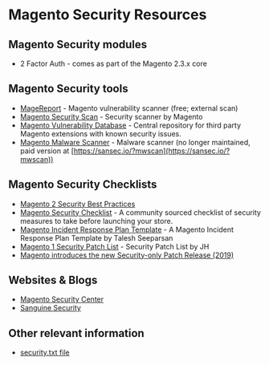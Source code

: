 # Magento Security Resources

## Magento Security modules
- 2 Factor Auth - comes as part of the Magento 2.3.x core

## Magento Security tools
- [MageReport](https://www.magereport.com) - Magento vulnerability scanner (free; external scan)
- [Magento Security Scan](https://account.magento.com/scanner/) - Security scanner by Magento
- [Magento Vulnerability Database](https://github.com/gwillem/magevulndb) - Central repository for third party Magento extensions with known security issues.
- [Magento Malware Scanner](https://github.com/gwillem/magento-malware-scanner) - Malware scanner (no longer maintained, paid version at [https://sansec.io/?mwscan](https://sansec.io/?mwscan))

## Magento Security Checklists

- [Magento 2 Security Best Practices](https://docs.magento.com/m2/ce/user_guide/magento/magento-security-best-practices.html) 
- [Magento Security Checklist](https://github.com/talesh/magento-security-checklist) - A community sourced checklist of security measures to take before launching your store.
- [Magento Incident Response Plan Template](https://github.com/talesh/response) - A Magento Incident Response Plan Template by Talesh Seeparsan
- [Magento 1 Security Patch List](https://docs.google.com/spreadsheets/d/1MTbU9Bq130zrrsJwLIB9d8qnGfYZnkm4jBlfNaBF19M/edit#gid=192164130) - Security Patch List by JH
- [Magento introduces the new Security-only Patch Release (2019)](https://community.magento.com/t5/Magento-DevBlog/Introducing-the-New-Security-only-Patch-Release/ba-p/141287)

## Websites & Blogs
- [Magento Security Center](http://magento.com/security/)
- [Sanguine Security](https://sansec.io/)

## Other relevant information
- [security.txt file](https://securitytxt.org/)
